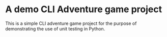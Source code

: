 # A demo CLI Adventure game project

This is a simple CLI adventure game project for the purpose of demonstrating the use of unit testing in Python.